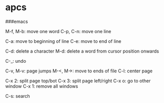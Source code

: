 # apcs

###emacs

M-f, M-b: move one word
C-p, C-n: move one line

C-a: move to beginning of line
C-e: move to end of line

C-d: delete a character
M-d: delete a word from cursor position onwards

C-_: undo

C-v, M-v: page jumps
M-<, M->: move to ends of file
C-l: center page

C-x 2: split page top/bot
C-x 3: split page left/right
C-x o: go to other window
C-x 1: remove all windows

C-s: search
